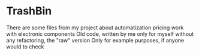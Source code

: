 # TrashBin
There are some files from my project about automatization pricing work with electronic components
Old code, written by me only for myself
without any refactoring, the "raw" version
Only for example purposes, if anyone would to check 
